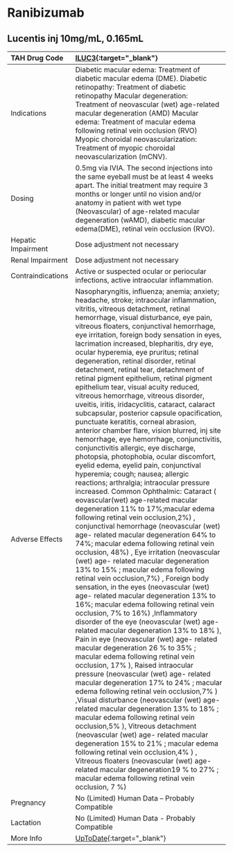 # Ranibizumab

## Lucentis inj 10mg/mL, 0.165mL

| TAH Drug Code      | [ILUC3](https://www.tahsda.org.tw/drugs/hissearch.php?drug_code=ILUC3){:target="_blank"}                                                                                                                                                                                                                                                                                                                                                                                                                                                                                                                                                                                                                                                                                                                                                                                                                                                                                                                                                                                                                                                                                                                                                                                                                                                                                                                                                                                                                                                                                                                                                                                                                                                                                                                                                                                                                                                                                                                                                                                                                                                                                                                                                                                                                                                                                                                                                                           |
|:-------------------|:-------------------------------------------------------------------------------------------------------------------------------------------------------------------------------------------------------------------------------------------------------------------------------------------------------------------------------------------------------------------------------------------------------------------------------------------------------------------------------------------------------------------------------------------------------------------------------------------------------------------------------------------------------------------------------------------------------------------------------------------------------------------------------------------------------------------------------------------------------------------------------------------------------------------------------------------------------------------------------------------------------------------------------------------------------------------------------------------------------------------------------------------------------------------------------------------------------------------------------------------------------------------------------------------------------------------------------------------------------------------------------------------------------------------------------------------------------------------------------------------------------------------------------------------------------------------------------------------------------------------------------------------------------------------------------------------------------------------------------------------------------------------------------------------------------------------------------------------------------------------------------------------------------------------------------------------------------------------------------------------------------------------------------------------------------------------------------------------------------------------------------------------------------------------------------------------------------------------------------------------------------------------------------------------------------------------------------------------------------------------------------------------------------------------------------------------------------------------|
| Indications        | Diabetic macular edema: Treatment of diabetic macular edema (DME). Diabetic retinopathy: Treatment of diabetic retinopathy Macular degeneration: Treatment of neovascular (wet) age-related macular degeneration (AMD) Macular edema: Treatment of macular edema following retinal vein occlusion (RVO) Myopic choroidal neovascularization: Treatment of myopic choroidal neovascularization (mCNV).                                                                                                                                                                                                                                                                                                                                                                                                                                                                                                                                                                                                                                                                                                                                                                                                                                                                                                                                                                                                                                                                                                                                                                                                                                                                                                                                                                                                                                                                                                                                                                                                                                                                                                                                                                                                                                                                                                                                                                                                                                                              |
| Dosing             | 0.5mg via IVIA. The second injections into the same eyeball must be at least 4 weeks apart. The initial treatment may require 3 months or longer until no vision and/or anatomy in patient with wet type (Neovascular) of age-related macular degeneration (wAMD), diabetic macular edema(DME), retinal vein occlusion (RVO).                                                                                                                                                                                                                                                                                                                                                                                                                                                                                                                                                                                                                                                                                                                                                                                                                                                                                                                                                                                                                                                                                                                                                                                                                                                                                                                                                                                                                                                                                                                                                                                                                                                                                                                                                                                                                                                                                                                                                                                                                                                                                                                                      |
| Hepatic Impairment | Dose adjustment not necessary                                                                                                                                                                                                                                                                                                                                                                                                                                                                                                                                                                                                                                                                                                                                                                                                                                                                                                                                                                                                                                                                                                                                                                                                                                                                                                                                                                                                                                                                                                                                                                                                                                                                                                                                                                                                                                                                                                                                                                                                                                                                                                                                                                                                                                                                                                                                                                                                                                      |
| Renal Impairment   | Dose adjustment not necessary                                                                                                                                                                                                                                                                                                                                                                                                                                                                                                                                                                                                                                                                                                                                                                                                                                                                                                                                                                                                                                                                                                                                                                                                                                                                                                                                                                                                                                                                                                                                                                                                                                                                                                                                                                                                                                                                                                                                                                                                                                                                                                                                                                                                                                                                                                                                                                                                                                      |
| Contraindications  | Active or suspected ocular or periocular infections, active intraocular inflammation.                                                                                                                                                                                                                                                                                                                                                                                                                                                                                                                                                                                                                                                                                                                                                                                                                                                                                                                                                                                                                                                                                                                                                                                                                                                                                                                                                                                                                                                                                                                                                                                                                                                                                                                                                                                                                                                                                                                                                                                                                                                                                                                                                                                                                                                                                                                                                                              |
| Adverse Effects    | Nasopharyngitis, influenza; anemia; anxiety; headache, stroke; intraocular inflammation, vitritis, vitreous detachment, retinal hemorrhage, visual disturbance, eye pain, vitreous floaters, conjunctival hemorrhage, eye irritation, foreign body sensation in eyes, lacrimation increased, blepharitis, dry eye, ocular hyperemia, eye pruritus; retinal degeneration, retinal disorder, retinal detachment, retinal tear, detachment of retinal pigment epithelium, retinal pigment epithelium tear, visual acuity reduced, vitreous hemorrhage, vitreous disorder, uveitis, iritis, iridacyclitis, cataract, calaract subcapsular, posterior capsule opacification, punctuate keratitis, corneal abrasion, anterior chamber flare, vision blurred, inj site hemorrhage, eye hemorrhage, conjunctivitis, conjunctivitis allergic, eye discharge, photopsia, photophobia, ocular discomfort, eyelid edema, eyelid pain, conjunctival hyperemia; cough; nausea; allergic reactions; arthralgia; intraocular pressure increased. Common Ophthalmic: Cataract ( eovascular(wet) age-related macular degeneration 11% to 17%;macular edema following retinal vein occlusion,2%) , conjunctival hemorrhage (neovascular (wet) age- related macular degeneration 64% to 74%; macular edema following retinal vein occlusion, 48%) , Eye irritation (neovascular (wet) age- related macular degeneration 13% to 15% ; macular edema following retinal vein occlusion,7%) , Foreign body sensation, in the eyes (neovascular (wet) age- related macular degeneration 13% to 16%; macular edema following retinal vein occlusion, 7% to 16%) ,Inflammatory disorder of the eye (neovascular (wet) age- related macular degeneration 13% to 18% ), Pain in eye (neovascular (wet) age- related macular degeneration 26 % to 35% ; macular edema following retinal vein occlusion, 17% ), Raised intraocular pressure (neovascular (wet) age- related macular degeneration 17% to 24% ; macular edema following retinal vein occlusion,7% ) ,Visual disturbance (neovascular (wet) age- related macular degeneration 13% to 18% ; macular edema following retinal vein occlusion,5% ), Vitreous detachment (neovascular (wet) age- related macular degeneration 15% to 21% ; macular edema following retinal vein occlusion,4% ) , Vitreous floaters (neovascular (wet) age- related macular degeneration19 % to 27% ; macular edema following retinal vein occlusion, 7 %) |
| Pregnancy          | No (Limited) Human Data – Probably Compatible                                                                                                                                                                                                                                                                                                                                                                                                                                                                                                                                                                                                                                                                                                                                                                                                                                                                                                                                                                                                                                                                                                                                                                                                                                                                                                                                                                                                                                                                                                                                                                                                                                                                                                                                                                                                                                                                                                                                                                                                                                                                                                                                                                                                                                                                                                                                                                                                                      |
| Lactation          | No (Limited) Human Data - Probably Compatible                                                                                                                                                                                                                                                                                                                                                                                                                                                                                                                                                                                                                                                                                                                                                                                                                                                                                                                                                                                                                                                                                                                                                                                                                                                                                                                                                                                                                                                                                                                                                                                                                                                                                                                                                                                                                                                                                                                                                                                                                                                                                                                                                                                                                                                                                                                                                                                                                      |
| More Info          | [UpToDate](https://www.uptodate.com/contents/ranibizumab-drug-information){:target="_blank"}                                                                                                                                                                                                                                                                                                                                                                                                                                                                                                                                                                                                                                                                                                                                                                                                                                                                                                                                                                                                                                                                                                                                                                                                                                                                                                                                                                                                                                                                                                                                                                                                                                                                                                                                                                                                                                                                                                                                                                                                                                                                                                                                                                                                                                                                                                                                                                       |

